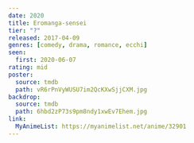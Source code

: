 ```yaml
---
date: 2020
title: Eromanga-sensei
tier: "?"
released: 2017-04-09
genres: [comedy, drama, romance, ecchi]
seen:
  first: 2020-06-07
rating: mid
poster:
  source: tmdb
  path: vR6rPnVyWUSU7im2QcKXwSjjCXM.jpg
backdrop:
  source: tmdb
  path: 6hbd2zP73s9pm8ndy1xwEv7Ehem.jpg
link:
  MyAnimeList: https://myanimelist.net/anime/32901
---
```


